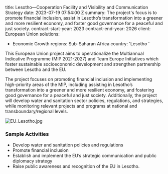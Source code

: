 
title: Lesotho—Cooperation Facility and Visibility and Communication Strategy
date: 2023-07-19 07:54:00 Z
summary: The project's focus is to promote financial inclusion, assist in Lesotho’s
  transformation into a greener and more resilient economy, and foster good governance
  for a peaceful and just society.
contract-start-year: 2023
contract-end-year: 2026
client: European Union
solutions:
- Economic Growth
regions: Sub-Saharan Africa
country: 'Lesotho '


This European Union project aims to operationalize the Multiannual Indicative Programme (MIP 2021-2027) and Team Europe Initiatives which foster sustainable socioeconomic development and strengthen partnership between Lesotho and the EU.

The project focuses on promoting financial inclusion and implementing high-priority areas of the MIP, including assisting in Lesotho’s transformation into a greener and more resilient economy, and fostering good governance for a peaceful and just society. Additionally, the project will develop water and sanitation sector policies, regulations, and strategies, while monitoring relevant projects and programs at national and transboundary/regional levels.

![EU_Lesotho.jpg](/uploads/EU_Lesotho.jpg)

### Sample Activities
* Develop water and sanitation policies and regulations
* Promote financial inclusion
* Establish and implement the EU’s strategic communication and public diplomacy strategy
* Raise public awareness and recognition of the EU in Lesotho.
